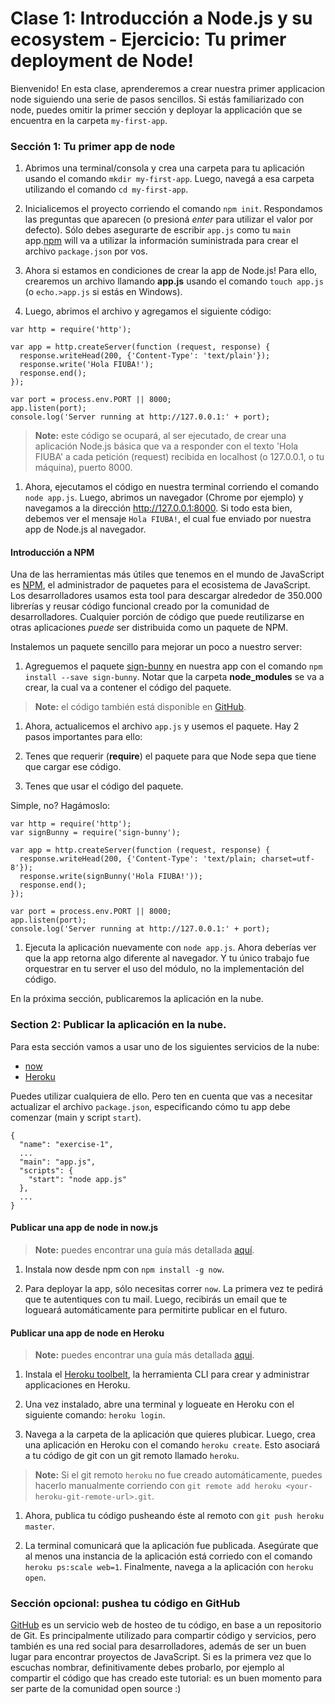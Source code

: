 # Clase 1: Introducción a Node.js y su ecosystem - Ejercicio: Tu primer deployment de Node!

Bienvenido! En esta clase, aprenderemos a crear nuestra primer applicacion node siguiendo una serie de pasos sencillos.
Si estás familiarizado con node, puedes omitir la primer sección y deployar la applicación que se encuentra en la carpeta `my-first-app`.

### Sección 1: Tu primer app de node

1. Abrimos una terminal/consola y crea una carpeta para tu aplicación usando el comando `mkdir my-first-app`. Luego, navegá a esa carpeta utilizando el comando `cd my-first-app`.

1. Inicialicemos el proyecto corriendo el comando `npm init`. Respondamos las preguntas que aparecen (o presioná _enter_ para utilizar el valor por defecto). Sólo debes asegurarte de escribir `app.js` como tu `main` app.[npm](https://docs.npmjs.com/cli/init) will va a utilizar la información suministrada para crear el archivo `package.json` por vos.

1. Ahora si estamos en condiciones de crear la app de Node.js! Para ello, crearemos un archivo llamando **app.js** usando el comando `touch app.js` (o `echo.>app.js` si estás en Windows).

1. Luego, abrimos el archivo y agregamos el siguiente código:

  ```
  var http = require('http');

  var app = http.createServer(function (request, response) {
    response.writeHead(200, {'Content-Type': 'text/plain'});
    response.write('Hola FIUBA!');
    response.end();
  });

  var port = process.env.PORT || 8000;
  app.listen(port);
  console.log('Server running at http://127.0.0.1:' + port);
  ```

  > **Note:** este código se ocupará, al ser ejecutado, de crear una aplicación Node.js básica que va a responder con el texto 'Hola FIUBA' a cada petición (request) recibida en localhost (o 127.0.0.1, o tu máquina), puerto 8000.

1. Ahora, ejecutamos el código en nuestra terminal corriendo el comando `node app.js`. Luego, abrimos un navegador (Chrome por ejemplo) y navegamos a la dirección http://127.0.0.1:8000. Si todo esta bien, debemos ver el mensaje `Hola FIUBA!`, el cual fue enviado por nuestra app de Node.js al navegador.

#### Introducción a NPM

Una de las herramientas más útiles que tenemos en el mundo de JavaScript es [NPM](https://www.npmjs.com/), el administrador de paquetes para el ecosistema de JavaScript. Los desarrolladores usamos esta tool para descargar alrededor de 350.000 librerías y reusar código funcional creado por la comunidad de desarrolladores. Cualquier porción de código que puede reutilizarse en otras aplicaciones *puede* ser distribuida como un paquete de NPM.

Instalemos un paquete sencillo para mejorar un poco a nuestro server:

1. Agreguemos el paquete [sign-bunny](https://github.com/ryanbahniuk/sign-bunny) en nuestra app con el comando `npm install --save sign-bunny`. Notar que la carpeta **node_modules** se va a crear, la cual va a contener el código del paquete.

  > **Note:** el código también está disponible en [GitHub](https://github.com/ryanbahniuk/sign-bunny).

1. Ahora, actualicemos el archivo `app.js` y usemos el paquete. Hay 2 pasos importantes para ello:

  1. Tenes que requerir (**require**) el paquete para que Node sepa que tiene que cargar ese código.
  2. Tenes que usar el código del paquete.

  Simple, no? Hagámoslo:

  ```
  var http = require('http');
  var signBunny = require('sign-bunny');

  var app = http.createServer(function (request, response) {
    response.writeHead(200, {'Content-Type': 'text/plain; charset=utf-8'});
    response.write(signBunny('Hola FIUBA!'));
    response.end();
  });

  var port = process.env.PORT || 8000;
  app.listen(port);
  console.log('Server running at http://127.0.0.1:' + port);
  ```

1. Ejecuta la aplicación nuevamente con `node app.js`. Ahora deberías ver que la app retorna algo diferente al navegador. Y tu único trabajo fue orquestrar en tu server el uso del módulo, no la implementación del código.

En la próxima sección, publicaremos la aplicación en la nube.

### Section 2: Publicar la aplicación en la nube.

Para esta sección vamos a usar uno de los siguientes servicios de la nube:

* [now](https://zeit.co/now)
* [Heroku](https://www.heroku.com/)

Puedes utilizar cualquiera de ello. Pero ten en cuenta que vas a necesitar actualizar el archivo `package.json`, especificando cómo tu app debe comenzar (main y script `start`).

```
{
  "name": "exercise-1",
  ...
  "main": "app.js",
  "scripts": {
    "start": "node app.js"
  },
  ...
}
```

#### Publicar una app de node in now.js

> **Note:** puedes encontrar una guía más detallada [aquí](https://zeit.co/now#get-started).

1. Instala now desde npm con `npm install -g now`.

1. Para deployar la app, sólo necesitas correr `now`. La primera vez te pedirá que te autentiques con tu mail. Luego, recibirás un email que te logueará automáticamente para permitirte publicar en el futuro.

#### Publicar una app de node en Heroku

> **Note:** puedes encontrar una guía más detallada [aqui](https://devcenter.heroku.com/articles/getting-started-with-nodejs).

1. Instala el [Heroku toolbelt](https://toolbelt.heroku.com/), la herramienta CLI para crear y administrar applicaciones en Heroku.

1. Una vez instalado, abre una terminal y logueate en Heroku con el siguiente comando: `heroku login`.

1. Navega a la carpeta de la aplicación que quieres plubicar. Luego, crea una aplicación en Heroku con el comando `heroku create`. Esto asociará a tu código de git con un git remoto llamado `heroku`.

  >**Note:** Si el git remoto `heroku` no fue creado automáticamente, puedes hacerlo manualmente corriendo con `git remote add heroku <your-heroku-git-remote-url>.git`.

1. Ahora, publica tu código pusheando éste al remoto con `git push heroku master`.

1. La terminal comunicará que la aplicación fue publicada. Asegúrate que al menos una instancia de la aplicación está corriedo con el comando `heroku ps:scale web=1`. Finalmente, navega a la aplicación con `heroku open`.

### Sección opcional: pushea tu código en GitHub

[GitHub](https://github.com/) es un servicio web de hosteo de tu código, en base a un repositorio de Git. Es principalmente utilizado para compartir código y servicios, pero también es una red social para desarrolladores, además de ser un buen lugar para encontrar proyectos de JavaScript. Si es la primera vez que lo escuchas nombrar, definitivamente debes probarlo, por ejemplo al compartir el código que has creado este tutorial: es un buen momento para ser parte de la comunidad open source :)
